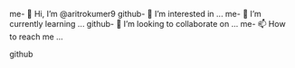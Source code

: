 me- 👋 Hi, I’m @aritrokumer9
github- 👀 I’m interested in ...
me- 🌱 I’m currently learning ...
github- 💞️ I’m looking to collaborate on ...
me- 📫 How to reach me ...

github<!---
aritrokumer9/aritrokumer9 is a ✨ special ✨ repository because its `README.md` (this file) appears on your GitHub profile.
You can click the Preview link to take a look at your changes.
--->
